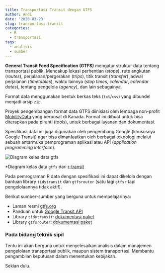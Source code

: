 ```yaml
---
title: Transportasi Transit dengan GTFS
author: Andi
date: '2020-03-23'
slug: transportasi-transit
categories:
  - R
  - transportasi
tags:
  - analisis
  - sumber
---
```


**General Transit Feed Specification (GTFS)** mengatur struktur data tentang transportasi publik. Mencakup lokasi perhentian (_stops_), rute angkutan (_routes_), perjalanan/pergerakan (_trips_), titik transit (_transfer_) jadwal perjalanan (_timetables_), waktu lainnya (_stop times_, _calendar_, _calendar dates_), tentang pengelola (_agency_), dan lain sebagainya.

Format data menggunakan bentuk berkas teks (`txt`/`csv`) yang dibundel menjadi arsip `zip`.

Proyek pengembangan format data GTFS diinisiasi oleh lembaga non-profit [MobilityData](https://mobilitydata.org/) yang berpusat di Kanada. Format ini dibuat untuk bisa diterapkan pada piranti (_tools_), untuk berbagai layanan dan dokumentasi.

Spesifikasi data ini juga digunakan oleh pengembang Google (khususnya Google Transit) agar bisa dimanfaatkan oleh berbagai teknologi melalui sebuah antarmuka pemprograman aplikasi atau API (_application programming interface_).

![Diagram kelas data gtfs](http://tidytransit.r-transit.org/articles/figures/GTFS_class_diagram.svg.png)

\*Diagram kelas data `gtfs` dari [r-transit](http://tidytransit.r-transit.org)

Pada pemrograman R data dengan spesifikasi ini dapat dikelola dengan bantuan library `tidytransit` dan `gtfsrouter` (satu lagi `gtfsr` tapi pengelolaannya tidak aktif).

Berikut sumber-sumber yang berguna untuk mempelajarinya:

- Laman resmi [gtfs.org](http://gtfs.org/getting-started/)
- Panduan untuk [Google Transit API](https://developers.google.com/transit/gtfs/)
- Library `tidytransit`: [dokumentasi paket](http://tidytransit.r-transit.org/articles/introduction.html)
- Library `gtfsrouter`: [dokumentasi paket](https://atfutures.github.io/gtfs-router/articles/gtfsrouter.html)

### Pada bidang teknik sipil

Tentu ini akan berguna untuk menyelesaikan analisis dalam manajemen pengelolaan transportasi publik, maupun sistem transportasi. Membantu pengambilan keputusan dalam menentukan kebijakan.

Sekian dulu.